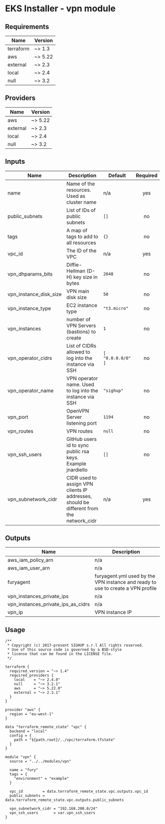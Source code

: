 <!-- BEGIN_TF_DOCS -->

# EKS Installer - vpn module

<!-- <SD-DOCS> -->

## Requirements

| Name | Version |
|------|---------|
| terraform | ~> 1.3  |
| aws | ~> 5.22 |
| external | ~> 2.3  |
| local | ~> 2.4  |
| null | ~> 3.2  |

## Providers

| Name | Version |
|------|---------|
| aws | ~> 5.22 |
| external | ~> 2.3 |
| local | ~> 2.4 |
| null | ~> 3.2 |

## Inputs

| Name | Description | Default | Required |
|------|-------------|---------|:--------:|
| name | Name of the resources. Used as cluster name | n/a | yes |
| public\_subnets | List of IDs of public subnets | `[]` | no |
| tags | A map of tags to add to all resources | `{}` | no |
| vpc\_id | The ID of the VPC | n/a | yes |
| vpn\_dhparams\_bits | Diffie-Hellman (D-H) key size in bytes | `2048` | no |
| vpn\_instance\_disk\_size | VPN main disk size | `50` | no |
| vpn\_instance\_type | EC2 instance type | `"t3.micro"` | no |
| vpn\_instances | number of VPN Servers (bastions) to create | `1` | no |
| vpn\_operator\_cidrs | List of CIDRs allowed to log into the instance via SSH | ```[ "0.0.0.0/0" ]``` | no |
| vpn\_operator\_name | VPN operator name. Used to log into the instance via SSH | `"sighup"` | no |
| vpn\_port | OpenVPN Server listening port | `1194` | no |
| vpn\_routes | VPN routes | `null` | no |
| vpn\_ssh\_users | GitHub users id to sync public rsa keys. Example jnardiello | `[]` | no |
| vpn\_subnetwork\_cidr | CIDR used to assign VPN clients IP addresses, should be different from the network\_cidr | n/a | yes |

## Outputs

| Name | Description |
|------|-------------|
| aws\_iam\_policy\_arn | n/a |
| aws\_iam\_user\_arn | n/a |
| furyagent | furyagent.yml used by the VPN instance and ready to use to create a VPN profile |
| vpn\_instances\_private\_ips | n/a |
| vpn\_instances\_private\_ips\_as\_cidrs | n/a |
| vpn\_ip | VPN instance IP |

## Usage

```hcl
/**
 * Copyright (c) 2017-present SIGHUP s.r.l All rights reserved.
 * Use of this source code is governed by a BSD-style
 * license that can be found in the LICENSE file.
 */

terraform {
  required_version = "~> 1.4"
  required_providers {
    local    = "~> 2.4.0"
    null     = "~> 3.2.1"
    aws      = "~> 5.22.0"
    external = "~> 2.3.1"
  }
}

provider "aws" {
  region = "eu-west-1"
}

data "terraform_remote_state" "vpc" {
  backend = "local"
  config = {
    path = "${path.root}/../vpc/terraform.tfstate"
  }
}

module "vpn" {
  source = "../../modules/vpn"

  name = "fury"
  tags = {
    "environment" = "example"
  }

  vpc_id         = data.terraform_remote_state.vpc.outputs.vpc_id
  public_subnets = data.terraform_remote_state.vpc.outputs.public_subnets

  vpn_subnetwork_cidr = "192.168.200.0/24"
  vpn_ssh_users       = var.vpn_ssh_users
}
```

<!-- </SD-DOCS> -->
<!-- END_TF_DOCS -->
